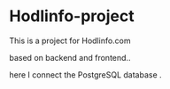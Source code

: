 # Hodlinfo-project
This is a project for Hodlinfo.com

based on backend and frontend..

here I connect the PostgreSQL database .